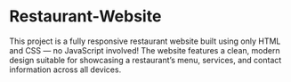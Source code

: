 # Restaurant-Website
This project is a fully responsive restaurant website built using only HTML and CSS — no JavaScript involved! The website features a clean, modern design suitable for showcasing a restaurant’s menu, services, and contact information across all devices.
